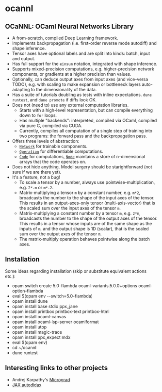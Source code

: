 ocannl
======

## OCaNNL: OCaml Neural Networks Library

* A from-scratch, compiled Deep Learning framework.
* Implements backpropagation (i.e. first-order reverse mode autodiff) and shape inference.
* Tensor axes have optional labels and are split into kinds: batch, input and output.
* Has full support for the `einsum` notation, integrated with shape inference.
* Supports mixed-precision computations, e.g. higher-precision network components, or gradients at a higher precision than values.
* Optionally, can deduce output axes from input axes (and vice-versa TODO), e.g. with scaling to make expansion or bottleneck layers auto-adapting to the dimensionality of the data.
* Has a suite of tutorials doubling as tests with inline expectations. `dune runtest`, and `dune promote` if diffs look OK.
* Does not (need to) use any external computation libraries.
  * Starts with a high-level representation, but can compile everything down to `for` loops.
  * Has multiple "backends": interpreted, compiled via OCaml, compiled via pure C, compiled via CUDA.
  * Currently, compiles all computation of a single step of training into two programs: the forward pass and the backpropagation pass.
* Offers three levels of abstraction:
  * [`Network`](lib/network.ml) for trainable components.
  * [`Operation`](lib/operation.ml) for differentiable computations.
  * [`Code`](lib/code.ml) for computations, [`Node`](lib/node.ml) maintains a store of n-dimensional arrays that the code operates on.
* Does not hide anything. Model surgery should be starightforward (not sure if we are there yet).
* It's a feature, not a bug!
  * To scale a tensor by a number, always use pointwise-multiplication, e.g. `2*.m` or `m*.2`.
  * Matrix-multiplying a tensor `m` by a constant number, e.g. `m*2`, broadcasts the number to the shape of the input axes of the tensor. This results in an output-axes-only tensor (multi-axis-vector) that is the scaled sum over the input axes of the tensor `m`.
  * Matrix-multiplying a constant number by a tensor `m`, e.g. `2*m`, broadcasts the number to the shape of the output axes of the tensor. This results in a tensor whose inputs are of the same shape as the inputs of `m`, and the output shape is 1D (scalar), that is the scaled sum over the output axes of the tensor `m`.
  * The matrix-multiply operation behaves pointwise along the batch axes.
  

## Installation

Some ideas regarding installation (skip or substitute equivalent actions etc.):
* opam switch create 5.0-flambda ocaml-variants.5.0.0+options ocaml-option-flambda
* eval $(opam env --switch=5.0-flambda)
* opam install dune
* opam install base stdio ppx_jane
* opam install printbox printbox-text printbox-html
* opam install ocaml-canvas
* opam install ocaml-lsp-server ocamlformat
* opam install utop
* opam install magic-trace
* opam install ppx_expect mdx
* eval $(opam env)
* cd ~/ocannl
* dune runtest

## Interesting links to other projects

* Andrej Karpathy's [Micrograd](https://github.com/karpathy/micrograd)
* [JAX autodidax](https://jax.readthedocs.io/en/latest/autodidax.html)